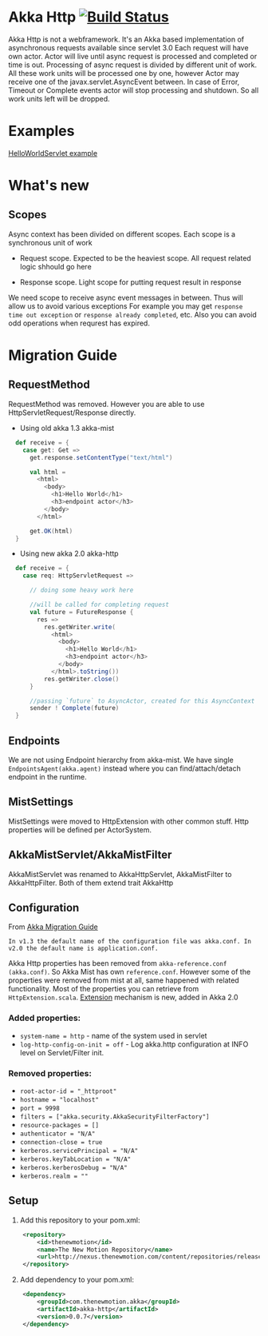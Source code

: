 # Akka Http   [![Build Status](https://secure.travis-ci.org/thenewmotion/akka-http.png)](http://travis-ci.org/thenewmotion/akka-http)

Akka Http is not a webframework. It's an Akka based implementation of asynchronous requests available since servlet 3.0
Each request will have own actor. Actor will live until async request is processed and completed or time is out.
Processing of async request is divided by different unit of work. All these work units will be processed one by one, however
Actor may receive one of the javax.servlet.AsyncEvent between. In case of Error, Timeout or Complete events actor will stop processing and shutdown.
So all work units left will be dropped.

# Examples

[HelloWorldServlet example](https://github.com/thenewmotion/akka-http-helloworld)

# What's new

## Scopes

Async context has been divided on different scopes. Each scope is a synchronous unit of work

* Request scope. Expected to be the heaviest scope. All request related logic shhould go here

* Response scope. Light scope for putting request result in response

We need scope to receive async event messages in between. Thus will allow us to avoid various exceptions
For example you may get `response time out exception` or `response already completed`, etc.
Also you can avoid odd operations when requrest has expired.

# Migration Guide


## RequestMethod

RequestMethod was removed. However you are able to use HttpServletRequest/Response directly.

* Using old akka 1.3 akka-mist

```scala
  def receive = {
    case get: Get =>
      get.response.setContentType("text/html")

      val html =
        <html>
          <body>
            <h1>Hello World</h1>
            <h3>endpoint actor</h3>
          </body>
        </html>

      get.OK(html)
  }
```

* Using new akka 2.0 akka-http

```scala
  def receive = {
    case req: HttpServletRequest =>

      // doing some heavy work here

      //will be called for completing request
      val future = FutureResponse {
        res =>
          res.getWriter.write(
            <html>
              <body>
                <h1>Hello World</h1>
                <h3>endpoint actor</h3>
              </body>
            </html>.toString())
          res.getWriter.close()
      }

      //passing `future` to AsyncActor, created for this AsyncContext
      sender ! Complete(future)
  }
```


## Endpoints

We are not using Endpoint hierarchy from akka-mist. We have single `EndpointsAgent(akka.agent)` instead where you can find/attach/detach endpoint in the runtime.

## MistSettings

MistSettings were moved to HttpExtension with other common stuff. Http properties will be defined per ActorSystem.

## AkkaMistServlet/AkkaMistFilter

AkkaMistServlet was renamed to AkkaHttpServlet, AkkaMistFilter to AkkaHttpFilter. Both of them extend trait AkkaHttp

## Configuration

From [Akka Migration Guide](http://doc.akka.io/docs/akka/2.0/project/migration-guide-1.3.x-2.0.x.html#Configuration)

`In v1.3 the default name of the configuration file was akka.conf. In v2.0 the default name is application.conf.`

Akka Http properties has been removed from `akka-reference.conf (akka.conf)`.
So Akka Mist has own `reference.conf`.
However some of the properties were removed from mist at all, same happened with related functionality.
Most of the properties you can retrieve from `HttpExtension.scala`.
[Extension](http://doc.akka.io/docs/akka/2.0/scala/extending-akka.html) mechanism is new, added in Akka 2.0

### Added properties: ###

* `system-name = http` - name of the system used in servlet
* `log-http-config-on-init = off` - Log akka.http configuration at INFO level on Servlet/Filter init.

### Removed properties: ###

* `root-actor-id = "_httproot"`
* `hostname = "localhost"`
* `port = 9998`
* `filters = ["akka.security.AkkaSecurityFilterFactory"]`
* `resource-packages = []`
* `authenticator = "N/A"`
* `connection-close = true`
* `kerberos.servicePrincipal = "N/A"`
* `kerberos.keyTabLocation = "N/A"`
* `kerberos.kerberosDebug = "N/A"`
* `kerberos.realm = ""`

## Setup

1. Add this repository to your pom.xml:
```xml
    <repository>
        <id>thenewmotion</id>
        <name>The New Motion Repository</name>
        <url>http://nexus.thenewmotion.com/content/repositories/releases-public</url>
    </repository>
```

2. Add dependency to your pom.xml:
```xml
    <dependency>
        <groupId>com.thenewmotion.akka</groupId>
        <artifactId>akka-http</artifactId>
        <version>0.0.7</version>
    </dependency>
```